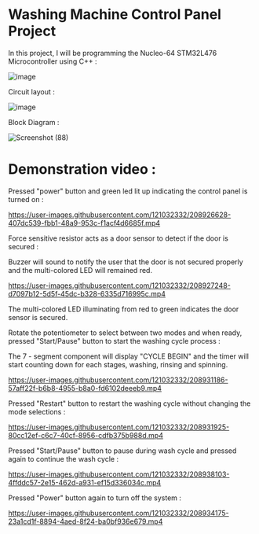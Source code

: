 # Washing Machine Control Panel Project

In this project, I will be programming the Nucleo-64 STM32L476 Microcontroller using C++ :

![image](https://user-images.githubusercontent.com/121032332/208891648-20073574-26a8-4a57-92a6-4338720a5b55.png)


Circuit layout :

![image](https://user-images.githubusercontent.com/121032332/208889935-4d9e4bb5-cade-4db6-99cc-59cb10fcd261.png)


Block Diagram :

![Screenshot (88)](https://user-images.githubusercontent.com/121032332/208940023-c1e52af8-d098-4d22-879b-37bb7cc89ada.png)


# Demonstration video :

Pressed "power" button and green led lit up indicating the control panel is turned on :

https://user-images.githubusercontent.com/121032332/208926628-407dc539-fbb1-48a9-953c-f1acf4d6685f.mp4


Force sensitive resistor acts as a door sensor to detect if the door is secured :

Buzzer will sound to notify the user that the door is not secured properly and the multi-colored LED will remained red.

https://user-images.githubusercontent.com/121032332/208927248-d7097b12-5d5f-45dc-b328-6335d716995c.mp4

The multi-colored LED illuminating from red to green indicates the door sensor is secured.

Rotate the potentiometer to select between two modes and when ready, pressed "Start/Pause" button to start the washing cycle process :

The 7 - segment component will display "CYCLE BEGIN" and the timer will start counting down for each stages, washing, rinsing and spinning.

https://user-images.githubusercontent.com/121032332/208931186-57aff22f-b6b8-4955-b8a0-fd6102deeeb9.mp4


Pressed "Restart" button to restart the washing cycle without changing the mode selections :

https://user-images.githubusercontent.com/121032332/208931925-80cc12ef-c6c7-40cf-8956-cdfb375b988d.mp4


Pressed "Start/Pause" button to pause during wash cycle and pressed again to continue the wash cycle :

https://user-images.githubusercontent.com/121032332/208938103-4ffddc57-2e15-462d-a931-ef15d336034c.mp4


Pressed "Power" button again to turn off the system :

https://user-images.githubusercontent.com/121032332/208934175-23a1cd1f-8894-4aed-8f24-ba0bf936e679.mp4

